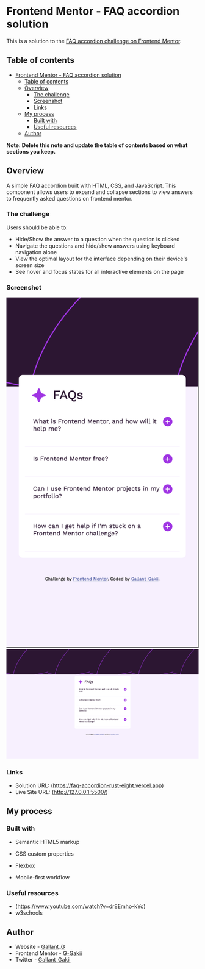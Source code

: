 # Frontend Mentor - FAQ accordion solution

This is a solution to the [FAQ accordion challenge on Frontend Mentor](https://www.frontendmentor.io/challenges/faq-accordion-wyfFdeBwBz).

## Table of contents

- [Frontend Mentor - FAQ accordion solution](#frontend-mentor---faq-accordion-solution)
  - [Table of contents](#table-of-contents)
  - [Overview](#overview)
    - [The challenge](#the-challenge)
    - [Screenshot](#screenshot)
    - [Links](#links)
  - [My process](#my-process)
    - [Built with](#built-with)
    - [Useful resources](#useful-resources)
  - [Author](#author)

**Note: Delete this note and update the table of contents based on what sections you keep.**

## Overview

A simple FAQ accordion built with HTML, CSS, and JavaScript. This component allows users to expand and collapse sections to view answers to frequently asked questions on frontend mentor.

### The challenge

Users should be able to:

- Hide/Show the answer to a question when the question is clicked
- Navigate the questions and hide/show answers using keyboard navigation alone
- View the optimal layout for the interface depending on their device's screen size
- See hover and focus states for all interactive elements on the page

### Screenshot

![mobile_design](https://github.com/G-Gakii/faq-accordion/blob/main/assets/images/screenshots/Screenshot%202024-08-14%20at%2011.09.16.png)
![desktop design](https://github.com/G-Gakii/faq-accordion/blob/main/assets/images/screenshots/Screenshot%202024-08-14%20at%2011.09.33.png)

### Links

- Solution URL: (https://faq-accordion-rust-eight.vercel.app)
- Live Site URL: (http://127.0.0.1:5500/)

## My process

### Built with

- Semantic HTML5 markup
- CSS custom properties
- Flexbox

- Mobile-first workflow

### Useful resources

- (https://www.youtube.com/watch?v=dr8Emho-kYo)
- w3schools

## Author

- Website - [Gallant_G](https://www.your-site.com)
- Frontend Mentor - [G-Gakii](https://www.frontendmentor.io/profile/yourusername)
- Twitter - [Gallant_Gakii](https://www.twitter.com/yourusername)
